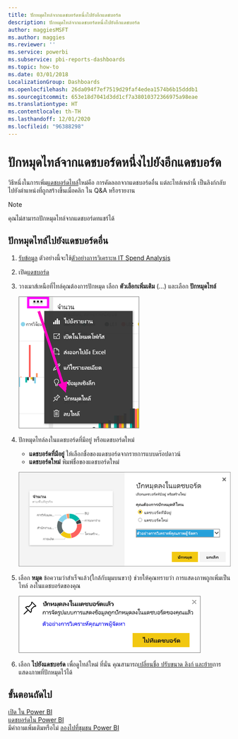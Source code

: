 ```yaml
---
title: ปักหมุดไทล์จากแดชบอร์ดหนึ่งไปยังอีกแดชบอร์ด
description: ปักหมุดไทล์จากแดชบอร์ดหนึ่งไปยังอีกแดชบอร์ด
author: maggiesMSFT
ms.author: maggies
ms.reviewer: ''
ms.service: powerbi
ms.subservice: pbi-reports-dashboards
ms.topic: how-to
ms.date: 03/01/2018
LocalizationGroup: Dashboards
ms.openlocfilehash: 26da094f7ef7519d29faf4edea1574b6b15dddb1
ms.sourcegitcommit: 653e18d7041d3dd1cf7a38010372366975a98eae
ms.translationtype: HT
ms.contentlocale: th-TH
ms.lasthandoff: 12/01/2020
ms.locfileid: "96388298"
---
```

# <a name="pin-a-tile-from-one-dashboard-to-another-dashboard"></a>ปักหมุดไทล์จากแดชบอร์ดหนึ่งไปยังอีกแดชบอร์ด
วิธีหนึ่งในการเพิ่ม[แดชบอร์ดไทล์](../consumer/end-user-tiles.md)ใหม่คือ การคัดลอกจากแดชบอร์ดอื่น แต่ละไทล์เหล่านี้ เป็นลิงก์กลับไปยังตำแหน่งที่ถูกสร้างขึ้นเมื่อคลิก ใน Q&A หรือรายงาน 

> [!NOTE]
> คุณไม่สามารถปักหมุดไทล์จากแดชบอร์ดทแชร์ได้

## <a name="pin-a-tile-to-another-dashboard"></a>ปักหมุดไทล์ไปยังแดชบอร์ดอื่น
1. [รับข้อมูล](../connect-data/service-get-data.md) ตัวอย่างนี้จะใช้[ตัวอย่างการวิเคราะห IT Spend Analysis ](sample-it-spend.md)
2. เปิด[แดชบอร์ด](../consumer/end-user-dashboards.md)
3. วางเมาส์เหนือที่ไทล์คุณต้องการปักหมุด เลือก **ตัวเลือกเพิ่มเติม** (...) และเลือก **ปักหมุดไทล์**  
   
   ![เมนูจุดไข่ปลา](media/service-pin-tile-to-another-dashboard/power-bi-pin-another-dash.png)
4. ปักหมุดไทล์ลงในแดชบอร์ดที่มีอยู่ หรือแดชบอร์ดใหม่ 
   
   * **แดชบอร์ดที่มีอยู่** ให้เลือกชื่อของแดชบอร์ดจากรายการแบบดร๊อปดาวน์
   * **แดชบอร์ดใหม่** พิมพ์ชื่อของแดชบอร์ดใหม่
   
   ![ปักหมุดกล่องข้อความแดชบอร์ด](media/service-pin-tile-to-another-dashboard/pbi_pintoanotherdash.png)
5. เลือก **หมุด**
   ข้อความว่าสำเร็จแล้ว(ใกล้กับมุมบนขวา) ช่วยให้คุณทราบว่า การแสดงภาพถูกเพิ่มเป็นไทล์ ลงในแดชบอร์ดของคุณ
   
   ![ได้ปักหมุดหน้าต่างแดชบอร์ด](media/service-pin-tile-to-another-dashboard/power-bi-pin-success.png)
6. เลือก **ไปยังแดชบอร์ด** เพื่อดูไทล์ใหม่ ที่นั่น คุณสามารถ[เปลี่ยนชื่อ ปรับขนาด ลิงก์ และย้าย](service-dashboard-edit-tile.md)การแสดงภาพที่ปักหมุดไว้ได้

## <a name="next-steps"></a>ขั้นตอนถัดไป
[เปิด ใน Power BI](../consumer/end-user-tiles.md)  
[แดชบอร์ดใน Power BI](../consumer/end-user-dashboards.md)  
มีคำถามเพิ่มเติมหรือไม่ [ลองไปที่ชุมชน Power BI](https://community.powerbi.com/)
